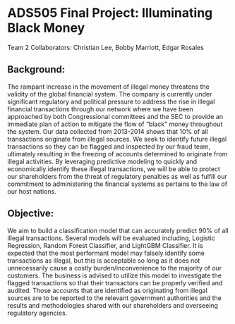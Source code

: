 # ADS505 Final Project: Illuminating Black Money

Team 2 Collaborators: Christian Lee, Bobby Marriott, Edgar Rosales

## Background:
The rampant increase in the movement of illegal money threatens the validity of the global financial system. The company is currently under significant regulatory and political pressure to address the rise in illegal financial transactions through our network where we have been approached by both Congressional committees and the SEC to provide an immediate plan of action to mitigate the flow of “black” money throughout the system. Our data collected from 2013-2014 shows that 10% of all transactions originate from illegal sources. We seek to identify future illegal transactions so they can be flagged and inspected by our fraud team, ultimately resulting in the freezing of accounts determined to originate from illegal activities. By leveraging predictive modeling to quickly and economically identify these illegal transactions, we will be able to protect our shareholders from the threat of regulatory penalties as well as fulfill our commitment to administering the financial systems as pertains to the law of our host nations.


## Objective:
We aim to build a classification model that can accurately predict 90% of all illegal transactions. Several models will be evaluated including, Logistic Regression, Random Forest Classifier, and LightGBM Classifier. It is expected that the most performant model may falsely identify some transactions as illegal, but this is acceptable so long as it does not unnecessarily cause a costly burden/inconvenience to the majority of our customers. The business is advised to utilize this model to investigate the flagged transactions so that their transactors can be properly verified and audited. Those accounts that are identified as originating from illegal sources are to be reported to the relevant government authorities and the results and methodologies shared with our shareholders and overseeing regulatory agencies.

